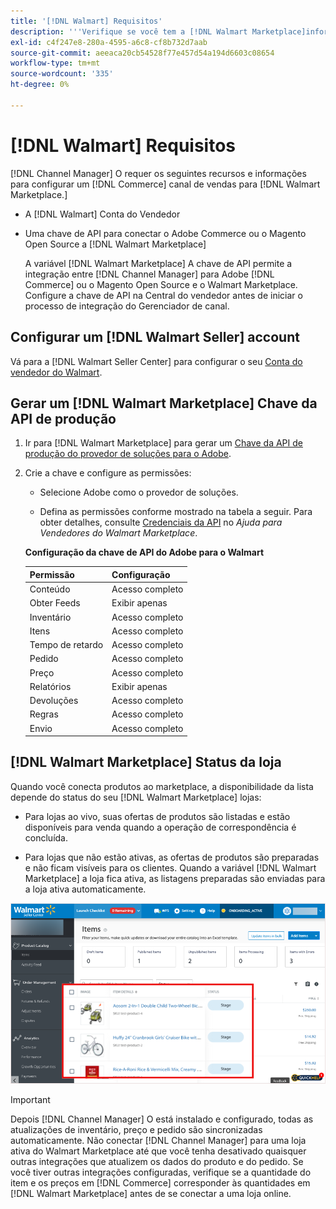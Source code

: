 ```yaml
---
title: '[!DNL Walmart] Requisitos'
description: '''Verifique se você tem a [!DNL Walmart Marketplace]informações e recursos para integrar com o Channel Manager."'
exl-id: c4f247e8-280a-4595-a6c8-cf8b732d7aab
source-git-commit: aeeaca20cb54528f77e457d54a194d6603c08654
workflow-type: tm+mt
source-wordcount: '335'
ht-degree: 0%

---
```


# [!DNL Walmart] Requisitos

[!DNL Channel Manager] O requer os seguintes recursos e informações para configurar um [!DNL Commerce] canal de vendas para [!DNL Walmart Marketplace.]

* A [!DNL Walmart] Conta do Vendedor

* Uma chave de API para conectar o Adobe Commerce ou o Magento Open Source a [!DNL Walmart Marketplace]

   A variável [!DNL Walmart Marketplace] A chave de API permite a integração entre [!DNL Channel Manager] para Adobe [!DNL Commerce] ou o Magento Open Source e o Walmart Marketplace. Configure a chave de API na Central do vendedor antes de iniciar o processo de integração do Gerenciador de canal.

## Configurar um [!DNL Walmart Seller] account

Vá para a [!DNL Walmart Seller Center] para configurar o seu [Conta do vendedor do Walmart](https://seller.walmart.com/signup?q=&amp;origin=solution_provider&amp;src=0014M00001zivMp).

## Gerar um [!DNL Walmart Marketplace] Chave da API de produção

1. Ir para [!DNL Walmart Marketplace] para gerar um [Chave da API de produção do provedor de soluções para o Adobe](https://developer.walmart.com/#preloginModal?redirectUri=https%3A%2F%2Fdeveloper.walmart.com%2Faccount%2FgenerateKey).

1. Crie a chave e configure as permissões:

   * Selecione Adobe como o provedor de soluções.

   * Defina as permissões conforme mostrado na tabela a seguir. Para obter detalhes, consulte [Credenciais da API](https://sellerhelp.walmart.com/seller/s/guide?article=000006422) no _Ajuda para Vendedores do Walmart Marketplace_.

   **Configuração da chave de API do Adobe para o Walmart**

   | **Permissão** | **Configuração** |
   |----------------|-------------|
   | Conteúdo | Acesso completo |
   | Obter Feeds | Exibir apenas |
   | Inventário | Acesso completo |
   | Itens | Acesso completo |
   | Tempo de retardo | Acesso completo |
   | Pedido | Acesso completo |
   | Preço | Acesso completo |
   | Relatórios | Exibir apenas |
   | Devoluções | Acesso completo |
   | Regras | Acesso completo |
   | Envio | Acesso completo |

## [!DNL Walmart Marketplace] Status da loja

Quando você conecta produtos ao marketplace, a disponibilidade da lista depende do status do seu [!DNL Walmart Marketplace] lojas:

* Para lojas ao vivo, suas ofertas de produtos são listadas e estão disponíveis para venda quando a operação de correspondência é concluída.

* Para lojas que não estão ativas, as ofertas de produtos são preparadas e não ficam visíveis para os clientes. Quando a variável [!DNL Walmart Marketplace] a loja fica ativa, as listagens preparadas são enviadas para a loja ativa automaticamente.

![[!DNL Walmart Seller Central] produtos preparados](assets/walmart-seller-central-staged.png)

>[!IMPORTANT]
>
>Depois [!DNL Channel Manager] O está instalado e configurado, todas as atualizações de inventário, preço e pedido são sincronizadas automaticamente. Não conectar [!DNL Channel Manager] para uma loja ativa do Walmart Marketplace até que você tenha desativado quaisquer outras integrações que atualizem os dados do produto e do pedido. Se você tiver outras integrações configuradas, verifique se a quantidade do item e os preços em [!DNL Commerce] corresponder às quantidades em [!DNL Walmart Marketplace] antes de se conectar a uma loja online.

